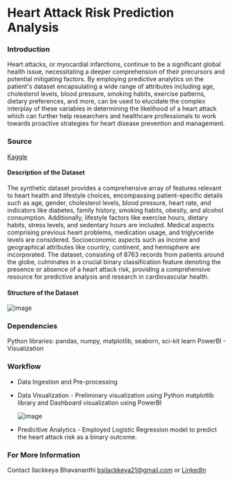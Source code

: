 # Heart Attack Risk Prediction Analysis

### Introduction
Heart attacks, or myocardial infarctions, continue to be a significant global health issue, necessitating a deeper comprehension of their precursors and potential mitigating factors. By employing predictive analytics on the patient's dataset encapsulating a wide range of attributes including age, cholesterol levels, blood pressure, smoking habits, exercise patterns, dietary preferences, and more, can be used to elucidate the complex interplay of these variables in determining the likelihood of a heart attack which can further help researchers and healthcare professionals to work towards proactive strategies for heart disease prevention and management. 

### Source 
[Kaggle](https://www.kaggle.com/datasets/iamsouravbanerjee/heart-attack-prediction-dataset/data)

#### Description of the Dataset
The synthetic dataset provides a comprehensive array of features relevant to heart health and lifestyle choices, encompassing patient-specific details such as age, gender, cholesterol levels, blood pressure, heart rate, and indicators like diabetes, family history, smoking habits, obesity, and alcohol consumption. Additionally, lifestyle factors like exercise hours, dietary habits, stress levels, and sedentary hours are included. Medical aspects comprising previous heart problems, medication usage, and triglyceride levels are considered. Socioeconomic aspects such as income and geographical attributes like country, continent, and hemisphere are incorporated. The dataset, consisting of 8763 records from patients around the globe, culminates in a crucial binary classification feature denoting the presence or absence of a heart attack risk, providing a comprehensive resource for predictive analysis and research in cardiovascular health.

#### Structure of the Dataset
![image](https://github.com/Ilackkeya/Heart_Attack_Risk_Prediction_Analysis/assets/66105814/001521c7-44b0-4468-90e6-381a99f48d22)

### Dependencies

Python libraries: pandas, numpy, matplotlib, seaborn, sci-kit learn
PowerBI - Visualization

### Workflow
- Data Ingestion and Pre-processing
- Data Visualization - Preliminary visualization using Python matplotlib library and Dashboard visualization using PowerBI
  
  ![image](https://github.com/Ilackkeya/Heart_Attack_Risk_Prediction_Analysis/assets/66105814/743c2f73-8953-405f-91f8-f30c7975eea3)

- Predicitive Analytics - Employed Logistic Regression model to predict the heart attack risk as a binary outcome.

### For More Information
Contact Ilackkeya Bhavananthi bsilackkeya21@gmail.com or [LinkedIn](https://www.linkedin.com/in/ilackkeya/)
